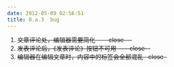 ```yaml
---
date: 2012-05-09 02:56:51
title: 0.a.3  bug
---
```



<ol>
	<li>
		<s>文章评论处，编辑器需要简化 &nbsp;--- close---</s>
	</li>
	<li>
		<s>发表评论后，《发表评论》按钮不可用 &nbsp;--- close--</s>
	</li>
	<li>
		<s>编辑器在编辑文章时，内容中的标签会全部混乱 &nbsp; close &nbsp;</s>
	</li>
</ol>